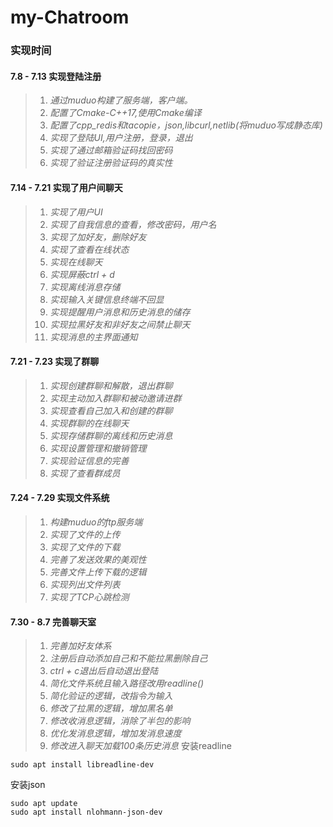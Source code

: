 # my-Chatroom
### 实现时间
#### 7.8 - 7.13 实现登陆注册
> 1. *通过muduo构建了服务端，客户端。*
> 2. *配置了Cmake-C++17,使用Cmake编译*
> 3. *配置了cpp_redis和tacopie，json,libcurl,netlib(将muduo写成静态库)*
> 4. *实现了登陆UI,用户注册，登录，退出*
> 5. *实现了通过邮箱验证码找回密码*
> 6. *实现了验证注册验证码的真实性*
#### 7.14 - 7.21 实现了用户间聊天
> 1. *实现了用户UI*
> 2. *实现了自我信息的查看，修改密码，用户名*
> 3. *实现了加好友，删除好友*
> 4. *实现了查看在线状态*
> 5. *实现在线聊天*
> 6. *实现屏蔽ctrl + d*
> 7. *实现离线消息存储*
> 8. *实现输入关键信息终端不回显*
> 9. *实现提醒用户消息和历史消息的储存*
> 10. *实现拉黑好友和非好友之间禁止聊天*
> 11. *实现消息的主界面通知*
#### 7.21 - 7.23 实现了群聊
> 1. *实现创建群聊和解散，退出群聊*
> 2. *实现主动加入群聊和被动邀请进群*
> 3. *实现查看自己加入和创建的群聊*
> 4. *实现群聊的在线聊天*
> 5. *实现存储群聊的离线和历史消息*
> 6. *实现设置管理和撤销管理*
> 7. *实现验证信息的完善*
> 8. *实现了查看群成员*
#### 7.24 - 7.29 实现文件系统
> 1. *构建muduo的ftp服务端*
> 2. *实现了文件的上传*
> 3. *实现了文件的下载*
> 4. *完善了发送效果的美观性*
> 5. *完善文件上传下载的逻辑*
> 6. *实现列出文件列表*
> 7. *实现了TCP心跳检测*
#### 7.30 - 8.7 完善聊天室
> 1. *完善加好友体系*
> 2. *注册后自动添加自己和不能拉黑删除自己*
> 3. *ctrl + c退出后自动退出登陆*
> 4. *简化文件系统且输入路径改用readline()*
> 5. *简化验证的逻辑，改指令为输入*
> 6. *修改了拉黑的逻辑，增加黑名单*
> 7. *修改收消息逻辑，消除了半包的影响*
> 8. *优化发消息逻辑，增加发消息速度*
> 9. *修改进入聊天加载100条历史消息*
安装readline
```
sudo apt install libreadline-dev
```
安装json
```
sudo apt update
sudo apt install nlohmann-json-dev
```